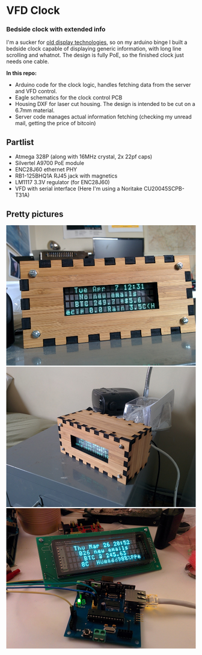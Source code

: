 # VFD Clock

### Bedside clock with extended info

I'm a sucker for [old display technologies](https://github.com/rschlaikjer/ntp-nixie),
so on my arduino binge I built a bedside clock capable of displaying generic
information, with long line scrolling and whatnot. The design is fully PoE, so
the finished clock just needs one cable.

**In this repo:**
- Arduino code for the clock logic, handles fetching data from the server and VFD control.
- Eagle schematics for the clock control PCB
- Housing DXF for laser cut housing. The design is intended to be cut on a 6.7mm material.
- Server code manages actual information fetching (checking my unread mail, getting the price of bitcoin)

## Partlist
- Atmega 328P (along with 16MHz crystal, 2x 22pf caps)
- Silvertel A9700 PoE module
- ENC28J60 ethernet PHY
- RB1-125BHQ1A RJ45 jack with magnetics
- LM1117 3.3V regulator (for ENC28J60)
- VFD with serial interface (Here I'm using a Noritake CU20045SCPB-T31A)

## Pretty pictures

![Front](/Pics/encased-front.jpg?raw=true "Front view")
![Side](/Pics/encased-side.jpg?raw=true "Side view")
![Proto](/Pics/prototype.jpg?raw=true "Initial testing")

